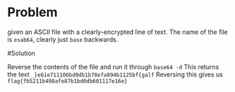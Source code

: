 # Problem 

given an ASCII file with a clearly-encrypted line of text.
The name of the file is `esab64`, clearly just `base` backwards.

#Solution

Reverse the contents of the file and run it through `base64 -d`
This returns the text `_}e61e711106bd0db1b78efa894b1125bf{galf`
Reversing this gives us `flag{fb5211b498afe87b1bd0db601117e16e}`



